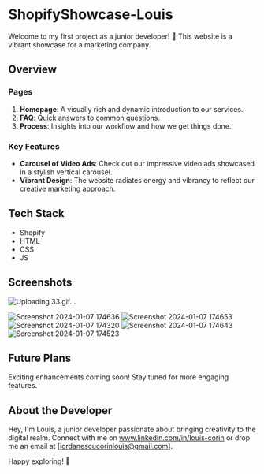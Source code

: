 # ShopifyShowcase-Louis

Welcome to my first project as a junior developer! 🚀 This website is a vibrant showcase for a marketing company.

## Overview

### Pages
1. **Homepage**: A visually rich and dynamic introduction to our services.
2. **FAQ**: Quick answers to common questions.
3. **Process**: Insights into our workflow and how we get things done.

### Key Features
- **Carousel of Video Ads**: Check out our impressive video ads showcased in a stylish vertical carousel.
- **Vibrant Design**: The website radiates energy and vibrancy to reflect our creative marketing approach.

## Tech Stack
- Shopify
- HTML
- CSS
- JS

## Screenshots
![Uploading 33.gif…]()


![Screenshot 2024-01-07 174636](https://github.com/LouisCorin/ShopifyShowcase-Louis/assets/105444897/802b1b9f-868d-4e76-abf8-9f724bbc54df)
![Screenshot 2024-01-07 174653](https://github.com/LouisCorin/ShopifyShowcase-Louis/assets/105444897/99d6e57f-cf71-42e5-a17c-7c6a3e91d80b)
![Screenshot 2024-01-07 174320](https://github.com/LouisCorin/ShopifyShowcase-Louis/assets/105444897/1275a6bc-3a91-4180-93ef-7bdb2b4abc74)
![Screenshot 2024-01-07 174643](https://github.com/LouisCorin/ShopifyShowcase-Louis/assets/105444897/babf1526-b078-48ea-86f6-1ce5f0fbd459)
![Screenshot 2024-01-07 174523](https://github.com/LouisCorin/ShopifyShowcase-Louis/assets/105444897/76768bbe-18a5-4e0e-88fb-b032fc576965)



## Future Plans
Exciting enhancements coming soon! Stay tuned for more engaging features.

## About the Developer
Hey, I'm Louis, a junior developer passionate about bringing creativity to the digital realm. Connect with me on www.linkedin.com/in/louis-corin or drop me an email at [iordanescucorinlouis@gmail.com].

Happy exploring! 🌟
